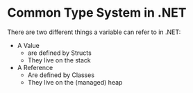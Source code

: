# Common Type System in .NET

There are two different things a variable can refer to in .NET:

- A Value
    - are defined by Structs
    - They live on the stack
- A Reference
    - Are defined by Classes
    - They live on the (managed) heap
